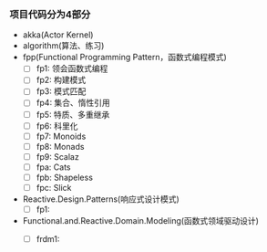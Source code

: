 ### 项目代码分为4部分

- akka(Actor Kernel)
- algorithm(算法、练习)
- fpp(Functional Programming Pattern，函数式编程模式)
    - [ ] fp1: 领会函数式编程
    - [ ] fp2: 构建模式
    - [ ] fp3: 模式匹配
    - [ ] fp4: 集合、惰性引用
    - [ ] fp5: 特质、多重继承
    - [ ] fp6: 科里化
    - [ ] fp7: Monoids
    - [ ] fp8: Monads
    - [ ] fp9: Scalaz
    - [ ] fpa: Cats
    - [ ] fpb: Shapeless
    - [ ] fpc: Slick
- Reactive.Design.Patterns(响应式设计模式)
    - [ ] fp1:
- Functional.and.Reactive.Domain.Modeling(函数式领域驱动设计)
    - [ ] frdm1:







